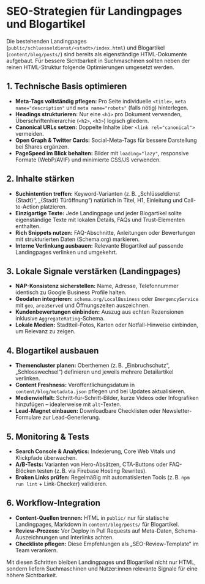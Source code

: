 # SEO-Strategien für Landingpages und Blogartikel

Die bestehenden Landingpages (`public/schluesseldienst/<stadt>/index.html`) und Blogartikel (`content/blog/posts/`) sind bereits als eigenständige HTML-Dokumente aufgebaut. Für bessere Sichtbarkeit in Suchmaschinen sollten neben der reinen HTML-Struktur folgende Optimierungen umgesetzt werden.

## 1. Technische Basis optimieren
- **Meta-Tags vollständig pflegen:** Pro Seite individuelle `<title>`, `meta name="description"` und `meta name="robots"` (falls nötig) hinterlegen.
- **Headings strukturieren:** Nur eine `<h1>` pro Dokument verwenden, Überschriftenhierarchie (`<h2>`, `<h3>`) logisch gliedern.
- **Canonical URLs setzen:** Doppelte Inhalte über `<link rel="canonical">` vermeiden.
- **Open Graph & Twitter Cards:** Social-Meta-Tags für bessere Darstellung bei Shares ergänzen.
- **PageSpeed im Blick behalten:** Bilder mit `loading="lazy"`, responsive Formate (WebP/AVIF) und minimierte CSS/JS verwenden.

## 2. Inhalte stärken
- **Suchintention treffen:** Keyword-Varianten (z. B. „Schlüsseldienst {Stadt}“, „{Stadt} Türöffnung“) natürlich in Titel, H1, Einleitung und Call-to-Action platzieren.
- **Einzigartige Texte:** Jede Landingpage und jeder Blogartikel sollte eigenständige Texte mit lokalen Details, FAQs und Trust-Elementen enthalten.
- **Rich Snippets nutzen:** FAQ-Abschnitte, Anleitungen oder Bewertungen mit strukturierten Daten (Schema.org) markieren.
- **Interne Verlinkung ausbauen:** Relevante Blogartikel auf passende Landingpages verlinken und umgekehrt.

## 3. Lokale Signale verstärken (Landingpages)
- **NAP-Konsistenz sicherstellen:** Name, Adresse, Telefonnummer identisch zu Google Business Profile halten.
- **Geodaten integrieren:** `schema.org/LocalBusiness` oder `EmergencyService` mit `geo`, `areaServed` und Öffnungszeiten auszeichnen.
- **Kundenbewertungen einbinden:** Auszug aus echten Rezensionen inklusive `AggregateRating`-Schema.
- **Lokale Medien:** Stadtteil-Fotos, Karten oder Notfall-Hinweise einbinden, um Relevanz zu zeigen.

## 4. Blogartikel ausbauen
- **Themencluster planen:** Oberthemen (z. B. „Einbruchschutz“, „Schlosswechsel“) definieren und jeweils mehrere Detailartikel verlinken.
- **Content Freshness:** Veröffentlichungsdatum in `content/blog/metadata.json` pflegen und bei Updates aktualisieren.
- **Medienvielfalt:** Schritt-für-Schritt-Bilder, kurze Videos oder Infografiken hinzufügen – idealerweise mit `alt`-Texten.
- **Lead-Magnet einbauen:** Downloadbare Checklisten oder Newsletter-Formulare zur Lead-Generierung.

## 5. Monitoring & Tests
- **Search Console & Analytics:** Indexierung, Core Web Vitals und Klickpfade überwachen.
- **A/B-Tests:** Varianten von Hero-Absätzen, CTA-Buttons oder FAQ-Blöcken testen (z. B. via Firebase Hosting Rewrites).
- **Broken Links prüfen:** Regelmäßig mit automatisierten Tools (z. B. `npm run lint` + Link-Checker) validieren.

## 6. Workflow-Integration
- **Content-Quellen trennen:** HTML in `public/` nur für statische Landingpages, Markdown in `content/blog/posts/` für Blogartikel.
- **Review-Prozess:** Vor Deploy in Pull Requests auf Meta-Daten, Schema-Auszeichnungen und Interlinks achten.
- **Checkliste pflegen:** Diese Empfehlungen als „SEO-Review-Template“ im Team verankern.

Mit diesen Schritten bleiben Landingpages und Blogartikel nicht nur HTML, sondern liefern Suchmaschinen und Nutzer:innen relevante Signale für eine höhere Sichtbarkeit.
